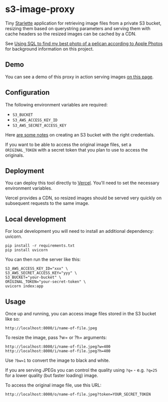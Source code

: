 # s3-image-proxy

Tiny [Starlette](https://www.starlette.io/) application for retrieving image files from a private S3 bucket, resizing them based on querystring parameters and serving them with cache headers so the resized images can be cached by a CDN.

See [Using SQL to find my best photo of a pelican according to Apple Photos](https://simonwillison.net/2020/May/21/apple-photos-sqlite/) for background information on this project.

## Demo

You can see a demo of this proxy in action serving images [on this page](https://dogsheep-photos.dogsheep.net/public/photos_with_apple_metadata).

## Configuration

The following environment variables are required:

- `S3_BUCKET`
- `S3_AWS_ACCESS_KEY_ID`
- `S3_AWS_SECRET_ACCESS_KEY`

Here [are some notes](https://github.com/dogsheep/dogsheep-photos/issues/4) on creating an S3 bucket with the right credentials.

If you want to be able to access the original image files, set a `ORIGINAL_TOKEN` with a secret token that you plan to use to access the originals.

## Deployment

You can deploy this tool directly to [Vercel](https://vercel.com/). You'll need to set the necessary environment variables.

Vercel provides a CDN, so resized images should be served very quickly on subsequent requests to the same image.

## Local development

For local development you will need to install an additional dependency: uvicorn.

    pip install -r requirements.txt
    pip install uvicorn

You can then run the server like this:

    S3_AWS_ACCESS_KEY_ID="xxx" \
    S3_AWS_SECRET_ACCESS_KEY="yyy" \
    S3_BUCKET="your-bucket" \
    ORIGINAL_TOKEN="your-secret-token" \
    uvicorn index:app

## Usage

Once up and running, you can access image files stored in the S3 bucket like so:

    http://localhost:8000/i/name-of-file.jpeg

To resize the image, pass ?w= or ?h= arguments:

    http://localhost:8000/i/name-of-file.jpeg?w=400
    http://localhost:8000/i/name-of-file.jpeg?h=400

Use `?bw=1` to convert the image to black and white.

If you are serving JPEGs you can control the quality using `?q=` - e.g. `?q=25` for a lower quality (but faster loading) image.

To access the original image file, use this URL:

    http://localhost:8000/o/name-of-file.jpeg?token=YOUR_SECRET_TOKEN
